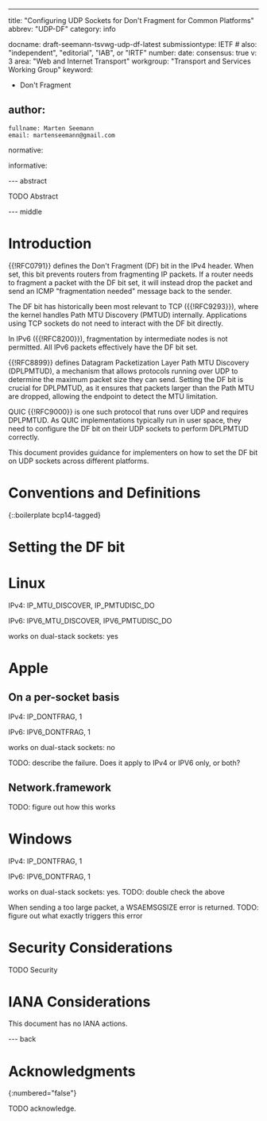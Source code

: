 ---

title: "Configuring UDP Sockets for Don't Fragment for Common Platforms"
abbrev: "UDP-DF"
category: info

docname: draft-seemann-tsvwg-udp-df-latest
submissiontype: IETF  # also: "independent", "editorial", "IAB", or "IRTF"
number:
date:
consensus: true
v: 3
area: "Web and Internet Transport"
workgroup: "Transport and Services Working Group"
keyword:
 - Don't Fragment

author:
 -
    fullname: Marten Seemann
    email: martenseemann@gmail.com

normative:

informative:


--- abstract

TODO Abstract


--- middle

# Introduction

{{!RFC0791}} defines the Don't Fragment (DF) bit in the IPv4 header. When set,
this bit prevents routers from fragmenting IP packets. If a router needs to
fragment a packet with the DF bit set, it will instead drop the packet and send
an ICMP "fragmentation needed" message back to the sender.

The DF bit has historically been most relevant to TCP ({{!RFC9293}}), where the
kernel handles Path MTU Discovery (PMTUD) internally. Applications using TCP
sockets do not need to interact with the DF bit directly.

In IPv6 ({{!RFC8200}}), fragmentation by intermediate nodes is not permitted.
All IPv6 packets effectively have the DF bit set.

{{!RFC8899}} defines Datagram Packetization Layer Path MTU Discovery (DPLPMTUD),
a mechanism that allows protocols running over UDP to determine the maximum
packet size they can send. Setting the DF bit is crucial for DPLPMTUD, as it
ensures that packets larger than the Path MTU are dropped, allowing the endpoint
to detect the MTU limitation.

QUIC {{!RFC9000}} is one such protocol that runs over UDP and requires DPLPMTUD.
As QUIC implementations typically run in user space, they need to configure the
DF bit on their UDP sockets to perform DPLPMTUD correctly.

This document provides guidance for implementers on how to set the DF bit on UDP
sockets across different platforms.


# Conventions and Definitions

{::boilerplate bcp14-tagged}


# Setting the DF bit

# Linux

IPv4: IP_MTU_DISCOVER, IP_PMTUDISC_DO

IPv6: IPV6_MTU_DISCOVER, IPV6_PMTUDISC_DO

works on dual-stack sockets: yes

# Apple

## On a per-socket basis

IPv4: IP_DONTFRAG, 1

IPv6: IPV6_DONTFRAG, 1

works on dual-stack sockets: no

TODO: describe the failure. Does it apply to IPv4 or IPV6 only, or both?

## Network.framework

TODO: figure out how this works

# Windows

IPv4: IP_DONTFRAG, 1

IPv6: IPV6_DONTFRAG, 1

works on dual-stack sockets: yes. TODO: double check the above

When sending a too large packet, a WSAEMSGSIZE error is returned. TODO: figure
out what exactly triggers this error


# Security Considerations

TODO Security


# IANA Considerations

This document has no IANA actions.


--- back

# Acknowledgments
{:numbered="false"}

TODO acknowledge.
